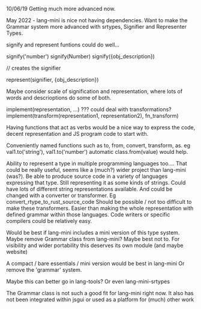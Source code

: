 10/06/19 Getting much more advanced now.

May 2022 - lang-mini is nice not having dependencies.
  Want to make the Grammar system more advanced with srtypes, Signifier and Representer Types.

signify and represent funtions could do well...

signify('number')
signify(Number)
signify({obj_description})

// creates the signifier

represent(signifier, {obj_description})

Maybe consider scale of signification and representation, where lots of words and descrioptions do some of both.

implement(representation, ...) ???
  could deal with transformations?
implement(transform(representation1, representation2), fn_transform)

Having functions that act as verbs would be a nice way to express the code, decent representation and JS program code to start with.

Conveniently named functions such as to, from, convert, transform, as.
eg val1.to('string'), val1.to('number')
automatic class.from(value) would help.

Ability to represent a type in multiple programming languages too....
That could be really useful, seems like a (much?) wider project than lang-mini (was?).
Be able to produce source code in a variety of languages expressing that type.
  Still representing it as some kinds of strings.
  Could have lots of different string representations available.
    And could be changed with a converter or transformer.
      Eg convert_rtype_to_rust_source_code
        Should be possible / not too difficult to make these transformers.
          Easier than making the whole representation with defined grammar within those languages.
            Code writers or specific compilers could be relatively easy.

Would be best if lang-mini includes a mini version of this type system.
Maybe remove Grammar class from lang-mini?
Maybe best not to.
For visibility and wider portability this deserves its own module (and maybe website)

A compact / bare essentials / mini version would be best in lang-mini
  Or remove the 'grammar' system.

Maybe this can better go in lang-tools?
Or even lang-mini-srtypes

The Grammar class is not such a good fit for lang-mini right now.
  It also has not been integrated within jsgui or used as a platform for (much) other work












